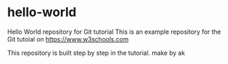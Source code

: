 # hello-world
Hello World repository for Git tutorial
This is an example repository for the Git tutoial on https://www.w3schools.com

This repository is built step by step in the tutorial.
make by ak
